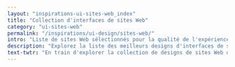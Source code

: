 ```yaml
---
layout: "inspirations-ui-sites-web_index"
title: "Collection d'interfaces de sites Web"
category: "ui-sites-web"
permalink: "/inspirations/ui-design/sites-web/"
intro: "Liste de sites Web sélectionnés pour la qualité de l'expérience proposée, la clarté des contenus, la simplicité d'utilisation &amp; le design sympa. N'hésitez pas à partager vos découvertes et vos créations."
description: "Explorez la liste des meilleurs designs d'interfaces de sites Web du Magazine du Webdesign."
text-twtr: "En train d'explorer la collection de designs de sites Web du @MagDuWebdesign."
---
```

